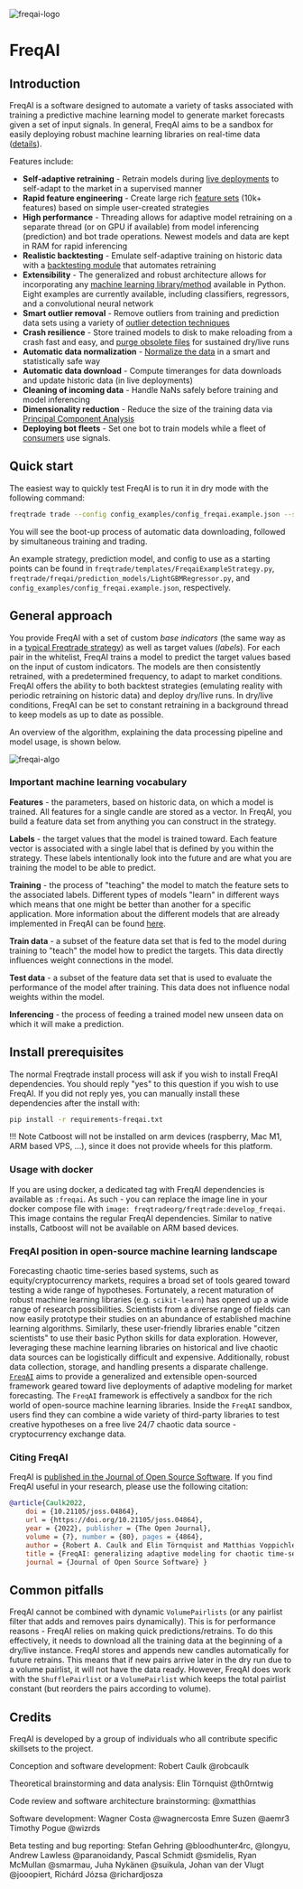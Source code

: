 ![freqai-logo](assets/freqai_doc_logo.svg)

# FreqAI

## Introduction

FreqAI is a software designed to automate a variety of tasks associated with training a predictive machine learning model to generate market forecasts given a set of input signals. In general, FreqAI aims to be a sandbox for easily deploying robust machine learning libraries on real-time data ([details](#freqai-position-in-open-source-machine-learning-landscape)).

Features include:

* **Self-adaptive retraining** - Retrain models during [live deployments](freqai-running.md#live-deployments) to self-adapt to the market in a supervised manner
* **Rapid feature engineering** - Create large rich [feature sets](freqai-feature-engineering.md#feature-engineering) (10k+ features) based on simple user-created strategies
* **High performance** - Threading allows for adaptive model retraining on a separate thread (or on GPU if available) from model inferencing (prediction) and bot trade operations. Newest models and data are kept in RAM for rapid inferencing
* **Realistic backtesting** - Emulate self-adaptive training on historic data with a [backtesting module](freqai-running.md#backtesting) that automates retraining
* **Extensibility** - The generalized and robust architecture allows for incorporating any [machine learning library/method](freqai-configuration.md#using-different-prediction-models) available in Python. Eight examples are currently available, including classifiers, regressors, and a convolutional neural network
* **Smart outlier removal** - Remove outliers from training and prediction data sets using a variety of [outlier detection techniques](freqai-feature-engineering.md#outlier-detection)
* **Crash resilience** - Store trained models to disk to make reloading from a crash fast and easy, and [purge obsolete files](freqai-running.md#purging-old-model-data) for sustained dry/live runs
* **Automatic data normalization** - [Normalize the data](freqai-feature-engineering.md#feature-normalization) in a smart and statistically safe way
* **Automatic data download** - Compute timeranges for data downloads and update historic data (in live deployments)
* **Cleaning of incoming data** - Handle NaNs safely before training and model inferencing
* **Dimensionality reduction** - Reduce the size of the training data via [Principal Component Analysis](freqai-feature-engineering.md#data-dimensionality-reduction-with-principal-component-analysis)
* **Deploying bot fleets** - Set one bot to train models while a fleet of [consumers](producer-consumer.md) use signals.

## Quick start

The easiest way to quickly test FreqAI is to run it in dry mode with the following command:

```bash
freqtrade trade --config config_examples/config_freqai.example.json --strategy FreqaiExampleStrategy --freqaimodel LightGBMRegressor --strategy-path freqtrade/templates
```

You will see the boot-up process of automatic data downloading, followed by simultaneous training and trading.

An example strategy, prediction model, and config to use as a starting points can be found in
`freqtrade/templates/FreqaiExampleStrategy.py`, `freqtrade/freqai/prediction_models/LightGBMRegressor.py`, and
`config_examples/config_freqai.example.json`, respectively.

## General approach

You provide FreqAI with a set of custom *base indicators* (the same way as in a [typical Freqtrade strategy](strategy-customization.md)) as well as target values (*labels*). For each pair in the whitelist, FreqAI trains a model to predict the target values based on the input of custom indicators. The models are then consistently retrained, with a predetermined frequency, to adapt to market conditions. FreqAI offers the ability to both backtest strategies (emulating reality with periodic retraining on historic data) and deploy dry/live runs. In dry/live conditions, FreqAI can be set to constant retraining in a background thread to keep models as up to date as possible.

An overview of the algorithm, explaining the data processing pipeline and model usage, is shown below.

![freqai-algo](assets/freqai_algo.jpg)

### Important machine learning vocabulary

**Features** - the parameters, based on historic data, on which a model is trained. All features for a single candle are stored as a vector. In FreqAI, you build a feature data set from anything you can construct in the strategy.

**Labels** - the target values that the model is trained toward. Each feature vector is associated with a single label that is defined by you within the strategy. These labels intentionally look into the future and are what you are training the model to be able to predict.

**Training** - the process of "teaching" the model to match the feature sets to the associated labels. Different types of models "learn" in different ways which means that one might be better than another for a specific application. More information about the different models that are already implemented in FreqAI can be found [here](freqai-configuration.md#using-different-prediction-models).

**Train data** - a subset of the feature data set that is fed to the model during training to "teach" the model how to predict the targets. This data directly influences weight connections in the model.

**Test data** - a subset of the feature data set that is used to evaluate the performance of the model after training. This data does not influence nodal weights within the model.

**Inferencing** - the process of feeding a trained model new unseen data on which it will make a prediction. 

## Install prerequisites

The normal Freqtrade install process will ask if you wish to install FreqAI dependencies. You should reply "yes" to this question if you wish to use FreqAI. If you did not reply yes, you can manually install these dependencies after the install with:

``` bash
pip install -r requirements-freqai.txt
```

!!! Note
    Catboost will not be installed on arm devices (raspberry, Mac M1, ARM based VPS, ...), since it does not provide wheels for this platform.

### Usage with docker

If you are using docker, a dedicated tag with FreqAI dependencies is available as `:freqai`. As such - you can replace the image line in your docker compose file with `image: freqtradeorg/freqtrade:develop_freqai`. This image contains the regular FreqAI dependencies. Similar to native installs, Catboost will not be available on ARM based devices.

### FreqAI position in open-source machine learning landscape

Forecasting chaotic time-series based systems, such as equity/cryptocurrency markets, requires a broad set of tools geared toward testing a wide range of hypotheses. Fortunately, a recent maturation of robust machine learning libraries (e.g. `scikit-learn`) has opened up a wide range of research possibilities. Scientists from a diverse range of fields can now easily prototype their studies on an abundance of established machine learning algorithms. Similarly, these user-friendly libraries enable "citzen scientists" to use their basic Python skills for data exploration. However, leveraging these machine learning libraries on historical and live chaotic data sources can be logistically difficult and expensive. Additionally, robust data collection, storage, and handling presents a disparate challenge. [`FreqAI`](#freqai) aims to provide a generalized and extensible open-sourced framework geared toward live deployments of adaptive modeling for market forecasting. The `FreqAI` framework is effectively a sandbox for the rich world of open-source machine learning libraries. Inside the `FreqAI` sandbox, users find they can combine a wide variety of third-party libraries to test creative hypotheses on a free live 24/7 chaotic data source - cryptocurrency exchange data. 

### Citing FreqAI

FreqAI is [published in the Journal of Open Source Software](https://joss.theoj.org/papers/10.21105/joss.04864). If you find FreqAI useful in your research, please use the following citation:

```bibtex
@article{Caulk2022, 
    doi = {10.21105/joss.04864},
    url = {https://doi.org/10.21105/joss.04864},
    year = {2022}, publisher = {The Open Journal},
    volume = {7}, number = {80}, pages = {4864},
    author = {Robert A. Caulk and Elin Törnquist and Matthias Voppichler and Andrew R. Lawless and Ryan McMullan and Wagner Costa Santos and Timothy C. Pogue and Johan van der Vlugt and Stefan P. Gehring and Pascal Schmidt},
    title = {FreqAI: generalizing adaptive modeling for chaotic time-series market forecasts},
    journal = {Journal of Open Source Software} } 
```

## Common pitfalls

FreqAI cannot be combined with dynamic `VolumePairlists` (or any pairlist filter that adds and removes pairs dynamically).
This is for performance reasons - FreqAI relies on making quick predictions/retrains. To do this effectively,
it needs to download all the training data at the beginning of a dry/live instance. FreqAI stores and appends
new candles automatically for future retrains. This means that if new pairs arrive later in the dry run due to a volume pairlist, it will not have the data ready. However, FreqAI does work with the `ShufflePairlist` or a `VolumePairlist` which keeps the total pairlist constant (but reorders the pairs according to volume).

## Credits

FreqAI is developed by a group of individuals who all contribute specific skillsets to the project.

Conception and software development:
Robert Caulk @robcaulk

Theoretical brainstorming and data analysis:
Elin Törnquist @th0rntwig

Code review and software architecture brainstorming:
@xmatthias

Software development:
Wagner Costa @wagnercosta
Emre Suzen @aemr3
Timothy Pogue @wizrds

Beta testing and bug reporting:
Stefan Gehring @bloodhunter4rc, @longyu, Andrew Lawless @paranoidandy, Pascal Schmidt @smidelis, Ryan McMullan @smarmau, Juha Nykänen @suikula, Johan van der Vlugt @jooopiert, Richárd Józsa @richardjosza
